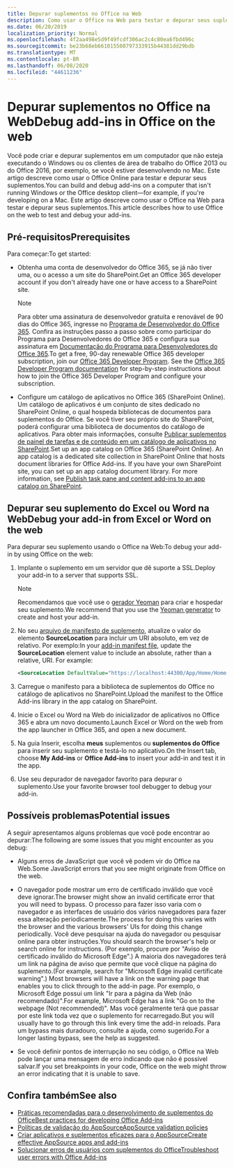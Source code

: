 ```yaml
---
title: Depurar suplementos no Office na Web
description: Como usar o Office na Web para testar e depurar seus suplementos.
ms.date: 06/20/2019
localization_priority: Normal
ms.openlocfilehash: 4f2aa498e5d9f49fcdf306ac2c4c80ea6fbd496c
ms.sourcegitcommit: be23b68eb661015508797333915b44381dd29bdb
ms.translationtype: MT
ms.contentlocale: pt-BR
ms.lasthandoff: 06/08/2020
ms.locfileid: "44611236"
---
```

# <a name="debug-add-ins-in-office-on-the-web"></a><span data-ttu-id="22eff-103">Depurar suplementos no Office na Web</span><span class="sxs-lookup"><span data-stu-id="22eff-103">Debug add-ins in Office on the web</span></span>


<span data-ttu-id="22eff-104">Você pode criar e depurar suplementos em um computador que não esteja executando o Windows ou os clientes de área de trabalho do Office 2013 ou do Office 2016, por exemplo, se você estiver desenvolvendo no Mac. Este artigo descreve como usar o Office Online para testar e depurar seus suplementos.</span><span class="sxs-lookup"><span data-stu-id="22eff-104">You can build and debug add-ins on a computer that isn't running Windows or the Office desktop client&mdash;for example, if you're developing on a Mac.</span></span> <span data-ttu-id="22eff-105">Este artigo descreve como usar o Office na Web para testar e depurar seus suplementos.</span><span class="sxs-lookup"><span data-stu-id="22eff-105">This article describes how to use Office on the web to test and debug your add-ins.</span></span> 

## <a name="prerequisites"></a><span data-ttu-id="22eff-106">Pré-requisitos</span><span class="sxs-lookup"><span data-stu-id="22eff-106">Prerequisites</span></span>

<span data-ttu-id="22eff-107">Para começar:</span><span class="sxs-lookup"><span data-stu-id="22eff-107">To get started:</span></span>

- <span data-ttu-id="22eff-108">Obtenha uma conta de desenvolvedor do Office 365, se já não tiver uma, ou o acesso a um site do SharePoint.</span><span class="sxs-lookup"><span data-stu-id="22eff-108">Get an Office 365 developer account if you don't already have one or have access to a SharePoint site.</span></span>

  > [!NOTE]
  > <span data-ttu-id="22eff-p102">Para obter uma assinatura de desenvolvedor gratuita e renovável de 90 dias do Office 365, ingresse no [Programa de Desenvolvedor do Office 365](https://developer.microsoft.com/office/dev-program). Confira as instruções passo a passo sobre como participar do Programa para Desenvolvedores do Office 365 e configura sua assinatura em [Documentação do Programa para Desenvolvedores do Office 365](/office/developer-program/office-365-developer-program).</span><span class="sxs-lookup"><span data-stu-id="22eff-p102">To get a free, 90-day renewable Office 365 developer subscription, join our [Office 365 Developer Program](https://developer.microsoft.com/office/dev-program). See the [Office 365 Developer Program documentation](/office/developer-program/office-365-developer-program) for step-by-step instructions about how to join the Office 365 Developer Program and configure your subscription.</span></span>

- <span data-ttu-id="22eff-p103">Configure um catálogo de aplicativos no Office 365 (SharePoint Online). Um catálogo de aplicativos é um conjunto de sites dedicado no SharePoint Online, o qual hospeda bibliotecas de documentos para suplementos do Office. Se você tiver seu próprio site do SharePoint, poderá configurar uma biblioteca de documentos do catálogo de aplicativos. Para obter mais informações, consulte [Publicar suplementos de painel de tarefas e de conteúdo em um catálogo de aplicativos no SharePoint](../publish/publish-task-pane-and-content-add-ins-to-an-add-in-catalog.md).</span><span class="sxs-lookup"><span data-stu-id="22eff-p103">Set up an app catalog on Office 365 (SharePoint Online). An app catalog is a dedicated site collection in SharePoint Online that hosts document libraries for Office Add-ins. If you have your own SharePoint site, you can set up an app catalog document library. For more information, see [Publish task pane and content add-ins to an app catalog on SharePoint](../publish/publish-task-pane-and-content-add-ins-to-an-add-in-catalog.md).</span></span>


## <a name="debug-your-add-in-from-excel-or-word-on-the-web"></a><span data-ttu-id="22eff-114">Depurar seu suplemento do Excel ou Word na Web</span><span class="sxs-lookup"><span data-stu-id="22eff-114">Debug your add-in from Excel or Word on the web</span></span>

<span data-ttu-id="22eff-115">Para depurar seu suplemento usando o Office na Web:</span><span class="sxs-lookup"><span data-stu-id="22eff-115">To debug your add-in by using Office on the web:</span></span>

1. <span data-ttu-id="22eff-116">Implante o suplemento em um servidor que dê suporte a SSL.</span><span class="sxs-lookup"><span data-stu-id="22eff-116">Deploy your add-in to a server that supports SSL.</span></span>

    > [!NOTE]
    > <span data-ttu-id="22eff-117">Recomendamos que você use o [gerador Yeoman](https://github.com/OfficeDev/generator-office) para criar e hospedar seu suplemento.</span><span class="sxs-lookup"><span data-stu-id="22eff-117">We recommend that you use the [Yeoman generator](https://github.com/OfficeDev/generator-office) to create and host your add-in.</span></span>

2. <span data-ttu-id="22eff-p104">No seu [arquivo de manifesto de suplemento](../develop/add-in-manifests.md), atualize o valor do elemento **SourceLocation** para incluir um URI absoluto, em vez de relativo. Por exemplo:</span><span class="sxs-lookup"><span data-stu-id="22eff-p104">In your [add-in manifest file](../develop/add-in-manifests.md), update the **SourceLocation** element value to include an absolute, rather than a relative, URI. For example:</span></span>

    ```xml
    <SourceLocation DefaultValue="https://localhost:44300/App/Home/Home.html" />
    ```

3. <span data-ttu-id="22eff-120">Carregue o manifesto para a biblioteca de suplementos do Office no catálogo de aplicativos no SharePoint.</span><span class="sxs-lookup"><span data-stu-id="22eff-120">Upload the manifest to the Office Add-ins library in the app catalog on SharePoint.</span></span>

4. <span data-ttu-id="22eff-121">Inicie o Excel ou Word na Web do inicializador de aplicativos no Office 365 e abra um novo documento.</span><span class="sxs-lookup"><span data-stu-id="22eff-121">Launch Excel or Word on the web from the app launcher in Office 365, and open a new document.</span></span>

5. <span data-ttu-id="22eff-122">Na guia Inserir, escolha **meus** suplementos ou **suplementos do Office** para inserir seu suplemento e testá-lo no aplicativo.</span><span class="sxs-lookup"><span data-stu-id="22eff-122">On the Insert tab, choose **My Add-ins** or **Office Add-ins** to insert your add-in and test it in the app.</span></span>

6. <span data-ttu-id="22eff-123">Use seu depurador de navegador favorito para depurar o suplemento.</span><span class="sxs-lookup"><span data-stu-id="22eff-123">Use your favorite browser tool debugger to debug your add-in.</span></span>

## <a name="potential-issues"></a><span data-ttu-id="22eff-124">Possíveis problemas</span><span class="sxs-lookup"><span data-stu-id="22eff-124">Potential issues</span></span>

<span data-ttu-id="22eff-125">A seguir apresentamos alguns problemas que você pode encontrar ao depurar:</span><span class="sxs-lookup"><span data-stu-id="22eff-125">The following are some issues that you might encounter as you debug:</span></span>

- <span data-ttu-id="22eff-126">Alguns erros de JavaScript que você vê podem vir do Office na Web.</span><span class="sxs-lookup"><span data-stu-id="22eff-126">Some JavaScript errors that you see might originate from Office on the web.</span></span>

- <span data-ttu-id="22eff-127">O navegador pode mostrar um erro de certificado inválido que você deve ignorar.</span><span class="sxs-lookup"><span data-stu-id="22eff-127">The browser might show an invalid certificate error that you will need to bypass.</span></span> <span data-ttu-id="22eff-128">O processo para fazer isso varia com o navegador e as interfaces de usuário dos vários navegadores para fazer essa alteração periodicamente.</span><span class="sxs-lookup"><span data-stu-id="22eff-128">The process for doing this varies with the browser and the various browsers' UIs for doing this change periodically.</span></span> <span data-ttu-id="22eff-129">Você deve pesquisar na ajuda do navegador ou pesquisar online para obter instruções.</span><span class="sxs-lookup"><span data-stu-id="22eff-129">You should search the browser's help or search online for instructions.</span></span> <span data-ttu-id="22eff-130">(Por exemplo, procure por "Aviso de certificado inválido do Microsoft Edge".) A maioria dos navegadores terá um link na página de aviso que permite que você clique na página do suplemento.</span><span class="sxs-lookup"><span data-stu-id="22eff-130">(For example, search for "Microsoft Edge invalid certificate warning".) Most browsers will have a link on the warning page that enables you to click through to the add-in page.</span></span> <span data-ttu-id="22eff-131">Por exemplo, o Microsoft Edge possui um link "Ir para a página da Web (não recomendado)".</span><span class="sxs-lookup"><span data-stu-id="22eff-131">For example, Microsoft Edge has a link "Go on to the webpage (Not recommended)".</span></span> <span data-ttu-id="22eff-132">Mas você geralmente terá que passar por este link toda vez que o suplemento for recarregado.</span><span class="sxs-lookup"><span data-stu-id="22eff-132">But you will usually have to go through this link every time the add-in reloads.</span></span> <span data-ttu-id="22eff-133">Para um bypass mais duradouro, consulte a ajuda, como sugerido.</span><span class="sxs-lookup"><span data-stu-id="22eff-133">For a longer lasting bypass, see the help as suggested.</span></span>

- <span data-ttu-id="22eff-134">Se você definir pontos de interrupção no seu código, o Office na Web pode lançar uma mensagem de erro indicando que não é possível salvar.</span><span class="sxs-lookup"><span data-stu-id="22eff-134">If you set breakpoints in your code, Office on the web might throw an error indicating that it is unable to save.</span></span>

## <a name="see-also"></a><span data-ttu-id="22eff-135">Confira também</span><span class="sxs-lookup"><span data-stu-id="22eff-135">See also</span></span>

- [<span data-ttu-id="22eff-136">Práticas recomendadas para o desenvolvimento de suplementos do Office</span><span class="sxs-lookup"><span data-stu-id="22eff-136">Best practices for developing Office Add-ins</span></span>](../concepts/add-in-development-best-practices.md)
- [<span data-ttu-id="22eff-137">Políticas de validação do AppSource</span><span class="sxs-lookup"><span data-stu-id="22eff-137">AppSource validation policies</span></span>](/legal/marketplace/certification-policies)  
- [<span data-ttu-id="22eff-138">Criar aplicativos e suplementos eficazes para o AppSource</span><span class="sxs-lookup"><span data-stu-id="22eff-138">Create effective AppSource apps and add-ins</span></span>](/office/dev/store/create-effective-office-store-listings)  
- [<span data-ttu-id="22eff-139">Solucionar erros de usuários com suplementos do Office</span><span class="sxs-lookup"><span data-stu-id="22eff-139">Troubleshoot user errors with Office Add-ins</span></span>](testing-and-troubleshooting.md)
